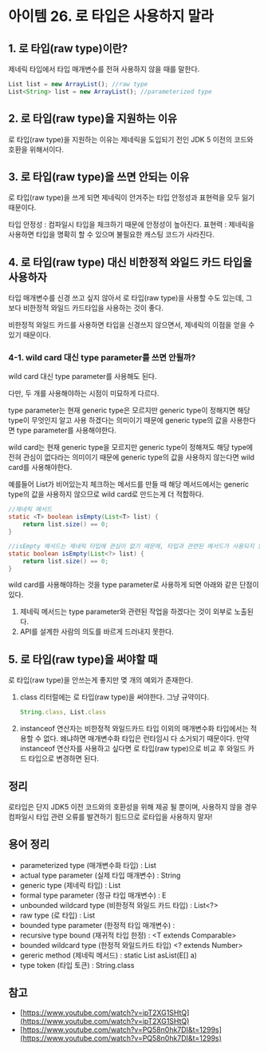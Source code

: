 # 아이템 26. 로 타입은 사용하지 말라

## 1. 로 타입(raw type)이란?

제네릭 타입에서 타입 매개변수를 전혀 사용하지 않을 때를 말한다.

```jsx
List list = new ArrayList(); //raw type
List<String> list = new ArrayList(); //parameterized type
```

## 2. 로 타입(raw type)을 지원하는 이유

로 타입(raw type)을 지원하는 이유는 제네릭을 도입되기 전인 JDK 5 이전의 코드와 호환을 위해서이다.

## 3. 로 타입(raw type)을 쓰면 안되는 이유

로 타입(raw type)을 쓰게 되면 제네릭이 안겨주는 타입 안정성과 표현력을 모두 잃기 때문이다.

타입 안정성 : 컴파일시 타입을 체크하기 때문에 안정성이 높아진다.
표현력 : 제네릭을 사용하면 타입을 명확히 할 수 있으며 불필요한 캐스팅 코드가 사라진다.

## 4. 로 타입(raw type) 대신 비한정적 와일드 카드 타입을 사용하자

타입 매개변수를 신경 쓰고 싶지 않아서 로 타입(raw type)을 사용할 수도 있는데, 그 보다 비한정적 와일드 카드타입을 사용하는 것이 좋다.

비한정적 와일드 카드를 사용하면 타입을 신경쓰지 않으면서, 제네릭의 이점을 얻을 수 있기 때문이다.

### 4-1. wild card 대신 type parameter를 쓰면 안될까?

wild card 대신 type parameter를 사용해도 된다.

다만, 두 개를 사용해야하는 시점이 미묘하게 다르다.

type parameter는 현재 generic type은 모르지만 generic type이 정해지면 해당 type이 무엇인지 알고 사용 하겠다는 의미이기 때문에 generic type의 값을 사용한다면 type parameter를 사용해야한다.

wild card는 현재 generic type을 모르지만 generic type이 정해져도 해당 type에 전혀 관심이 없다라는 의미이기 때문에 generic type의 값을 사용하지 않는다면 wild card를 사용해야한다.

예를들어 List가 비어있는지 체크하는 메서드를 만들 때 해당 메서드에서는 generic type의 값을 사용하지 않으므로 wild card로 만드는게 더 적합하다.

```java
//제네릭 메서드
static <T> boolean isEmpty(List<T> list) {
    return list.size() == 0;
}

//isEmpty 메서드는 제네릭 타입에 관심이 없기 때문에, 타입과 관련된 메서드가 사용되지 않으므로 wild card를 사용해도 문제가 없다. 
static boolean isEmpty(List<?> list) {
    return list.size() == 0;
}
```

wild card를 사용해야하는 것을 type parameter로 사용하게 되면 아래와 같은 단점이 있다.
1. 제네릭 메서드는 type parameter와 관련된 작업을 하겠다는 것이 외부로 노출된다.
2. API를 설계한 사람의 의도를 바르게 드러내지 못한다.

## 5. 로 타입(raw type)을 써야할 때

로 타입(raw type)을 안쓰는게 좋지만 몆 개의 예외가 존재한다.

1. class 리터럴에는 로 타입(raw type)을 써야한다. 그냥 규약이다.

    ```jsx
    String.class, List.class
    ```

2. instanceof 연산자는 비한정적 와일드카드 타입 이외의 매개변수화 타입에서는 적용할 수 없다. 왜냐하면 매개변수화 타입은 런타임시 다 소거되기 때문이다. 만약 instanceof 연산자를 사용하고 싶다면 로 타입(raw type)으로 비교 후 와일드 카드 타입으로 변경하면 된다.

## 정리

로타입은 단지 JDK5 이전 코드와의 호환성을 위해 제공 될 뿐이며, 사용하지 않을 경우 컴파일시 타입 관련 오류를 발견하기 힘드므로 로타입을 사용하지 말자!

## 용어 정리

- parameterized type (매개변수화 타입) : List<String>
- actual type parameter (실제 타입 매개변수) : String
- generic type (제네릭 타입) : List<E>
- formal type parameter (정규 타입 매개변수) : E
- unbounded wildcard type (비한정적 와일드 카드 타입) : List<?>
- raw type (로 타입) : List
- bounded type parameter (한정적 타입 매개변수) : <E extencs Number>
- recursive type bound (재귀적 타입 한정) : <T extends Comparable<T>>
- bounded wildcard type (한정적 와일드카드 타입) <? extends Number>
- gereric method (제네릭 메서드) : static <E> List<E> asList(E[] a)
- type token (타입 토큰) : String.class

## 참고

- [https://www.youtube.com/watch?v=ipT2XG1SHtQ](https://www.youtube.com/watch?v=ipT2XG1SHtQ)
- [https://www.youtube.com/watch?v=PQ58n0hk7DI&t=1299s](https://www.youtube.com/watch?v=PQ58n0hk7DI&t=1299s)